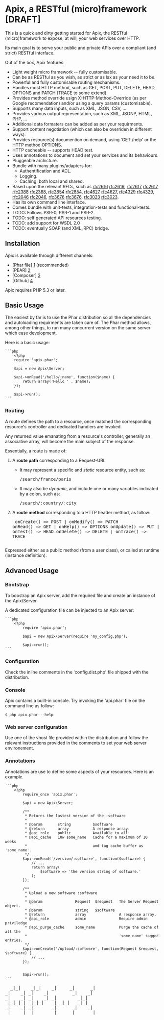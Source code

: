 Apix, a RESTful (micro)framework [DRAFT]
================================

This is a quick and dirty getting started for Apix, the RESTful (micro)framework
to expose, at will, your web services over HTTP.

Its main goal is to serve your public and private APIs over a compliant (and
strict) RESTful interface.

Out of the box, Apix features:

* Light weight micro framework -- fully customisable.
* Can be as RESTful as you wish, as strict or as lax as your need it to be.
* Powerful and fully customisable routing mechanisms.
* Handles most HTTP method, such as GET, POST, PUT, DELETE, HEAD, OPTIONS and
PATCH (TRACE to some extend).
* Provides method override usign X-HTTP-Method-Override (as per Google recomendation) and/or using a query params (customisable).
* Supports many data inputs, such as XML, JSON, CSV, ...
* Provides various output representation, such as XML, JSONP, HTML, PHP, ...
* Additional data formaters can be added as per your requirments.
* Support content negotiation (which can also be overriden in different ways).
* Provides resource(s) documention on demand, using 'GET /help' or the HTTP method OPTIONS.
* HTTP cacheable -- supports HEAD test.
* Uses annotations to document and set your services and its behaviours.
* Pluggeable archicture.
* Bundle with many plugins/adapters for:
    * Authentification and ACL.
    * Logging.
    * Caching, both local and shared.
* Based upon the relevant RFCs, such as [rfc2616] [rfc2616], [rfc2617] [rfc2617],
[rfc2388] [rfc2388], [rfc2854] [rfc2854], [rfc4627] [rfc4627], [rfc4329] [rfc4329],
[rfc2046] [rfc2046], [rfc3676] [rfc3676], [rfc3023] [rfc3023].
* Has its own command line interface.
* Comes bundle with unit-tests, integration-tests and functional-tests.
* TODO: Follows PSR-0, PSR-1 and PSR-2.
* TODO: self generated API resources testing.
* TODO: add support for WSDL 2.0
* TODO: eventually SOAP (and XML_RPC) bridge.

## Installation ##

Apix is available through different channels:

* [Phar file] [1] (recommended)
* [PEAR] [2]
* [Composer] [3]
* [Github] [4]

Apix requires PHP 5.3 or later.

## Basic Usage ##
The easiest by far is to use the Phar distribution so all the dependencies and
autoloading requirments are taken care of. The Phar method allows, among other
things, to run many concurrent version on the same server which ease development.

Here is a basic usage:

    ```php
        <?php
        require 'apix.phar';

        $api = new Apix\Server;

        $api->onRead('/hello/:name', function($name) {
            return array('Hello ' . $name);
        });

        $api->run();
    ```

### Routing ###

A route defines the path to a resource, once matched the corresponding resource's controller and dedicated handlers are invoked.

Any returned value emanating from a resource's controller, generally an associative array, will become the main subject of the response.

Essentially, a route is made of:

1.  A **route path** corresponding to a Request-URI.
    * It may represent a specific and _static_ resource entity, such as:
        <pre>/search/france/paris</pre>
    * It may also be _dynamic_, and include one or many variables indicated by a colon, such as:
        <pre>/search/:country/:city</pre>


2.  A **route method** corresponding to a HTTP header method, as follow:
        <pre>
onCreate()   =>   POST          |        onModify()   =>   PATCH
onRead()     =>   GET           |        onHelp()     =>   OPTIONS
onUpdate()   =>   PUT           |        onTest()     =>   HEAD
onDelete()   =>   DELETE        |        onTrace()    =>   TRACE
</pre>
    Expressed either as a public method (from a user class), or called at runtime (instance definition).

## Advanced Usage ##

### Bootstrap ###

To boostrap an Apix server, add the required file and create an instance of the
Apix\Server.

A dedicated configuration file can be injected to an Apix server:

    ```php
        <?php
            require 'apix.phar';

            $api = new Apix\Server(require 'my_config.php');

            $api->run();
    ```

### Configuration ###

Check the inline comments in the 'config.dist.php' file shipped with the distribution.

### Console ###

Apix contains a built-in console. Try invoking the 'api.phar' file on the command line as follow:

```cli
$ php apix.phar --help
```

### Web server configuration ###

Use one of the vhost file provided within the distribution and follow the
relevant instructions provided in the comments to set your web server environement.

### Annotations ###

Annotations are use to define some aspects of your resources. Here is an example.

    ```php
        <?php
            require_once 'apix.phar';

            $api = new Apix\Server;

            /**
             * Returns the lastest version of the :software
             *
             * @param       string          $software
             * @return      array           A response array.
             * @api_role    public          Available to all!
             * @api_cache   10w some_name   Cache for a maximum of 10 weeks
             *                              and tag cache buffer as 'some_name'.
             */
            $api->onRead('/version/:software', function($software) {
                // ...
                return array(
                    $software => 'the version string of software.'
                );
            });

            /**
             * Upload a new software :software
             *
             * @param               Request  $request   The Server Request object.
             * @param               string   $software
             * @return              array               A response array.
             * @api_role            admin               Require admin priviledge
             * @api_purge_cache     some_name           Purge the cache of all the
             *                                          'some_name' tagged entries.
             */
            $api->onCreate('/upload/:software', function(Request $request, $software) {
                // ...
            });


            $api->run();
    ```

<pre>
  _|_|    _|_|    _|     _|      _|
_|    _| _|    _|         _|    _|
_|    _| _|    _| _|        _|_|
_|_|_|_| _|_|_|   _| _|_|   _|_|
_|    _| _|       _|      _|    _|
_|    _| _|       _|     _|      _|
</pre>

[1]: http://www.info.com/         "Dowload the Phar file."
[2]: http://www.info.com/todo     "TODO: PEAR"
[3]: http://www.info.com/todo     "TODO: Composer"
[4]: http://www.info.com/todo     "TODO: Github"
[5]: http://www.info.com/todo     "TODO"

[rfc2616]: http://www.ietf.org/rfc/rfc2616  "Hypertext Transfer Protocol -- HTTP/1.1"
[rfc2617]: http://www.ietf.org/rfc/rfc2617  "HTTP Authentication: Basic and Digest Access Authentication"
[rfc2388]: http://www.ietf.org/rfc/rfc2388  "Returning Values from Forms:  multipart/form-data"
[rfc2854]: http://www.ietf.org/rfc/rfc2854  "The 'text/html' Media Type"
[rfc4627]: http://www.ietf.org/rfc/rfc4627  "The application/json Media Type for JavaScript Object Notation (JSON)"
[rfc4329]: http://www.ietf.org/rfc/rfc4329  "Scripting Media Types"
[rfc2046]: http://www.ietf.org/rfc/rfc2046  "Multipurpose Internet Mail Extensions"
[rfc3676]: http://www.ietf.org/rfc/rfc3676  "The Text/Plain Format and DelSp Parameters"
[rfc3023]: http://www.ietf.org/rfc/rfc3023  "XML Media Types"
